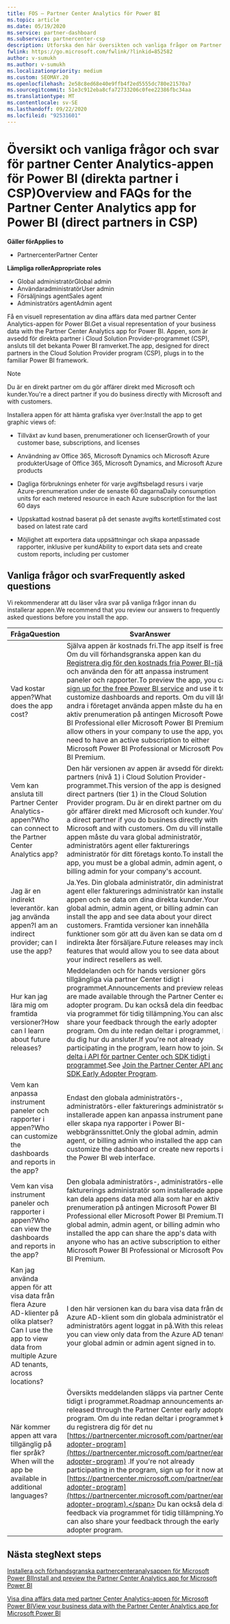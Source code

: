 ```yaml
---
title: FOS – Partner Center Analytics för Power BI
ms.topic: article
ms.date: 05/19/2020
ms.service: partner-dashboard
ms.subservice: partnercenter-csp
description: Utforska den här översikten och vanliga frågor om Partner Center Analytics-appen för Power BI.
fwlink: https://go.microsoft.com/fwlink/?linkid=852582
author: v-sumukh
ms.author: v-sumukh
ms.localizationpriority: medium
ms.custom: SEOMAY.20
ms.openlocfilehash: 2e58c8ed68e40e9ffb4f2ed5555dc780e21570a7
ms.sourcegitcommit: 51e3c912eba8cfa72733206c0fee22386fbc34aa
ms.translationtype: MT
ms.contentlocale: sv-SE
ms.lasthandoff: 09/22/2020
ms.locfileid: "92531601"
---
```

# <a name="overview-and-faqs-for-the-partner-center-analytics-app-for-power-bi-direct-partners-in-csp"></a><span data-ttu-id="a5a0f-103">Översikt och vanliga frågor och svar för partner Center Analytics-appen för Power BI (direkta partner i CSP)</span><span class="sxs-lookup"><span data-stu-id="a5a0f-103">Overview and FAQs for the Partner Center Analytics app for Power BI (direct partners in CSP)</span></span>

<span data-ttu-id="a5a0f-104">**Gäller för**</span><span class="sxs-lookup"><span data-stu-id="a5a0f-104">**Applies to**</span></span>

- <span data-ttu-id="a5a0f-105">Partnercenter</span><span class="sxs-lookup"><span data-stu-id="a5a0f-105">Partner Center</span></span>

<span data-ttu-id="a5a0f-106">**Lämpliga roller**</span><span class="sxs-lookup"><span data-stu-id="a5a0f-106">**Appropriate roles**</span></span>

- <span data-ttu-id="a5a0f-107">Global administratör</span><span class="sxs-lookup"><span data-stu-id="a5a0f-107">Global admin</span></span>
- <span data-ttu-id="a5a0f-108">Användaradministratör</span><span class="sxs-lookup"><span data-stu-id="a5a0f-108">User admin</span></span>
- <span data-ttu-id="a5a0f-109">Försäljnings agent</span><span class="sxs-lookup"><span data-stu-id="a5a0f-109">Sales agent</span></span>
- <span data-ttu-id="a5a0f-110">Administratörs agent</span><span class="sxs-lookup"><span data-stu-id="a5a0f-110">Admin agent</span></span>

<span data-ttu-id="a5a0f-111">Få en visuell representation av dina affärs data med partner Center Analytics-appen för Power BI.</span><span class="sxs-lookup"><span data-stu-id="a5a0f-111">Get a visual representation of your business data with the Partner Center Analytics app for Power BI.</span></span> <span data-ttu-id="a5a0f-112">Appen, som är avsedd för direkta partner i Cloud Solution Provider-programmet (CSP), ansluts till det bekanta Power BI ramverket.</span><span class="sxs-lookup"><span data-stu-id="a5a0f-112">The app, designed for direct partners in the Cloud Solution Provider program (CSP), plugs in to the familiar Power BI framework.</span></span>

> [!NOTE]  
> <span data-ttu-id="a5a0f-113">Du är en direkt partner om du gör affärer direkt med Microsoft och kunder.</span><span class="sxs-lookup"><span data-stu-id="a5a0f-113">You're a direct partner if you do business directly with Microsoft and with customers.</span></span>

<span data-ttu-id="a5a0f-114">Installera appen för att hämta grafiska vyer över:</span><span class="sxs-lookup"><span data-stu-id="a5a0f-114">Install the app to get graphic views of:</span></span>

- <span data-ttu-id="a5a0f-115">Tillväxt av kund basen, prenumerationer och licenser</span><span class="sxs-lookup"><span data-stu-id="a5a0f-115">Growth of your customer base, subscriptions, and licenses</span></span>

- <span data-ttu-id="a5a0f-116">Användning av Office 365, Microsoft Dynamics och Microsoft Azure produkter</span><span class="sxs-lookup"><span data-stu-id="a5a0f-116">Usage of Office 365, Microsoft Dynamics, and Microsoft Azure products</span></span>

- <span data-ttu-id="a5a0f-117">Dagliga förbruknings enheter för varje avgiftsbelagd resurs i varje Azure-prenumeration under de senaste 60 dagarna</span><span class="sxs-lookup"><span data-stu-id="a5a0f-117">Daily consumption units for each metered resource in each Azure subscription for the last 60 days</span></span>

- <span data-ttu-id="a5a0f-118">Uppskattad kostnad baserat på det senaste avgifts kortet</span><span class="sxs-lookup"><span data-stu-id="a5a0f-118">Estimated cost based on latest rate card</span></span>

- <span data-ttu-id="a5a0f-119">Möjlighet att exportera data uppsättningar och skapa anpassade rapporter, inklusive per kund</span><span class="sxs-lookup"><span data-stu-id="a5a0f-119">Ability to export data sets and create custom reports, including per customer</span></span>

## <a name="frequently-asked-questions"></a><span data-ttu-id="a5a0f-120">Vanliga frågor och svar</span><span class="sxs-lookup"><span data-stu-id="a5a0f-120">Frequently asked questions</span></span>

<span data-ttu-id="a5a0f-121">Vi rekommenderar att du läser våra svar på vanliga frågor innan du installerar appen.</span><span class="sxs-lookup"><span data-stu-id="a5a0f-121">We recommend that you review our answers to frequently asked questions before you install the app.</span></span>

| <span data-ttu-id="a5a0f-122">**Fråga**</span><span class="sxs-lookup"><span data-stu-id="a5a0f-122">**Question**</span></span> | <span data-ttu-id="a5a0f-123">**Svar**</span><span class="sxs-lookup"><span data-stu-id="a5a0f-123">**Answer**</span></span> |
| --- | ---------- |
| <span data-ttu-id="a5a0f-124">Vad kostar appen?</span><span class="sxs-lookup"><span data-stu-id="a5a0f-124">What does the app cost?</span></span> | <span data-ttu-id="a5a0f-125">Själva appen är kostnads fri.</span><span class="sxs-lookup"><span data-stu-id="a5a0f-125">The app itself is free.</span></span> <span data-ttu-id="a5a0f-126">Om du vill förhandsgranska appen kan du [Registrera dig för den kostnads fria Power BI-tjänst](https://go.microsoft.com/fwlink/p/?linkid=845347) och använda den för att anpassa instrument paneler och rapporter.</span><span class="sxs-lookup"><span data-stu-id="a5a0f-126">To preview the app, you can [sign up for the free Power BI service](https://go.microsoft.com/fwlink/p/?linkid=845347) and use it to customize dashboards and reports.</span></span> <span data-ttu-id="a5a0f-127">Om du vill låta andra i företaget använda appen måste du ha en aktiv prenumeration på antingen Microsoft Power BI Professional eller Microsoft Power BI Premium.</span><span class="sxs-lookup"><span data-stu-id="a5a0f-127">To allow others in your company to use the app, you need to have an active subscription to either Microsoft Power BI Professional or Microsoft Power BI Premium.</span></span> |
| <span data-ttu-id="a5a0f-128">Vem kan ansluta till Partner Center Analytics-appen?</span><span class="sxs-lookup"><span data-stu-id="a5a0f-128">Who can connect to the Partner Center Analytics app?</span></span> | <span data-ttu-id="a5a0f-129">Den här versionen av appen är avsedd för direkta partners (nivå 1) i Cloud Solution Provider-programmet.</span><span class="sxs-lookup"><span data-stu-id="a5a0f-129">This version of the app is designed for direct partners (tier 1) in the Cloud Solution Provider program.</span></span> <span data-ttu-id="a5a0f-130">Du är en direkt partner om du gör affärer direkt med Microsoft och kunder.</span><span class="sxs-lookup"><span data-stu-id="a5a0f-130">You're a direct partner if you do business directly with Microsoft and with customers.</span></span> <span data-ttu-id="a5a0f-131">Om du vill installera appen måste du vara global administratör, administratörs agent eller fakturerings administratör för ditt företags konto.</span><span class="sxs-lookup"><span data-stu-id="a5a0f-131">To install the app, you must be a global admin, admin agent, or billing admin for your company's account.</span></span> |
| <span data-ttu-id="a5a0f-132">Jag är en indirekt leverantör. kan jag använda appen?</span><span class="sxs-lookup"><span data-stu-id="a5a0f-132">I am an indirect provider; can I use the app?</span></span> | <span data-ttu-id="a5a0f-133">Ja.</span><span class="sxs-lookup"><span data-stu-id="a5a0f-133">Yes.</span></span> <span data-ttu-id="a5a0f-134">Din globala administratör, din administratörs agent eller fakturerings administratör kan installera appen och se data om dina direkta kunder.</span><span class="sxs-lookup"><span data-stu-id="a5a0f-134">Your global admin, admin agent, or billing admin can install the app and see data about your direct customers.</span></span> <span data-ttu-id="a5a0f-135">Framtida versioner kan innehålla funktioner som gör att du även kan se data om dina indirekta åter försäljare.</span><span class="sxs-lookup"><span data-stu-id="a5a0f-135">Future releases may include features that would allow you to see data about your indirect resellers as well.</span></span> |
| <span data-ttu-id="a5a0f-136">Hur kan jag lära mig om framtida versioner?</span><span class="sxs-lookup"><span data-stu-id="a5a0f-136">How can I learn about future releases?</span></span> | <span data-ttu-id="a5a0f-137">Meddelanden och för hands versioner görs tillgängliga via partner Center tidigt i programmet.</span><span class="sxs-lookup"><span data-stu-id="a5a0f-137">Announcements and preview releases are made available through the Partner Center early adopter program.</span></span> <span data-ttu-id="a5a0f-138">Du kan också dela din feedback via programmet för tidig tillämpning.</span><span class="sxs-lookup"><span data-stu-id="a5a0f-138">You can also share your feedback through the early adopter program.</span></span> <span data-ttu-id="a5a0f-139">Om du inte redan deltar i programmet, lär du dig hur du ansluter.</span><span class="sxs-lookup"><span data-stu-id="a5a0f-139">If you're not already participating in the program, learn how to join.</span></span> <span data-ttu-id="a5a0f-140">Se [delta i API för partner Center och SDK tidigt i programmet](/partner-center/develop/early-adopter-program).</span><span class="sxs-lookup"><span data-stu-id="a5a0f-140">See [Join the Partner Center API and SDK Early Adopter Program](/partner-center/develop/early-adopter-program).</span></span>  |
| <span data-ttu-id="a5a0f-141">Vem kan anpassa instrument paneler och rapporter i appen?</span><span class="sxs-lookup"><span data-stu-id="a5a0f-141">Who can customize the dashboards and reports in the app?</span></span> | <span data-ttu-id="a5a0f-142">Endast den globala administratörs-, administratörs-eller fakturerings administratör som installerade appen kan anpassa instrument panelen eller skapa nya rapporter i Power BI-webbgränssnittet.</span><span class="sxs-lookup"><span data-stu-id="a5a0f-142">Only the global admin, admin agent, or billing admin who installed the app can customize the dashboard or create new reports in the Power BI web interface.</span></span> |
| <span data-ttu-id="a5a0f-143">Vem kan visa instrument paneler och rapporter i appen?</span><span class="sxs-lookup"><span data-stu-id="a5a0f-143">Who can view the dashboards and reports in the app?</span></span> | <span data-ttu-id="a5a0f-144">Den globala administratörs-, administratörs-eller fakturerings administratör som installerade appen kan dela appens data med alla som har en aktiv prenumeration på antingen Microsoft Power BI Professional eller Microsoft Power BI Premium.</span><span class="sxs-lookup"><span data-stu-id="a5a0f-144">The global admin, admin agent, or billing admin who installed the app can share the app's data with anyone who has an active subscription to either Microsoft Power BI Professional or Microsoft Power BI Premium.</span></span> |
| <span data-ttu-id="a5a0f-145">Kan jag använda appen för att visa data från flera Azure AD-klienter på olika platser?</span><span class="sxs-lookup"><span data-stu-id="a5a0f-145">Can I use the app to view data from multiple Azure AD tenants, across locations?</span></span> | <span data-ttu-id="a5a0f-146">I den här versionen kan du bara visa data från den Azure AD-klient som din globala administratör eller administratörs agent loggat in på.</span><span class="sxs-lookup"><span data-stu-id="a5a0f-146">With this release, you can view only data from the Azure AD tenant your global admin or admin agent signed in to.</span></span> | 
| <span data-ttu-id="a5a0f-147">När kommer appen att vara tillgänglig på fler språk?</span><span class="sxs-lookup"><span data-stu-id="a5a0f-147">When will the app be available in additional languages?</span></span> | <span data-ttu-id="a5a0f-148">Översikts meddelanden släpps via partner Center tidigt i programmet.</span><span class="sxs-lookup"><span data-stu-id="a5a0f-148">Roadmap announcements are released through the Partner Center early adopter program.</span></span> <span data-ttu-id="a5a0f-149">Om du inte redan deltar i programmet kan du registrera dig för det nu [https://partnercenter.microsoft.com/partner/early-adopter-program](https://partnercenter.microsoft.com/partner/early-adopter-program) .</span><span class="sxs-lookup"><span data-stu-id="a5a0f-149">If you're not already participating in the program, sign up for it now at [https://partnercenter.microsoft.com/partner/early-adopter-program](https://partnercenter.microsoft.com/partner/early-adopter-program).</span></span> <span data-ttu-id="a5a0f-150">Du kan också dela din feedback via programmet för tidig tillämpning.</span><span class="sxs-lookup"><span data-stu-id="a5a0f-150">You can also share your feedback through the early adopter program.</span></span> | 



## <a name="next-steps"></a><span data-ttu-id="a5a0f-151">Nästa steg</span><span class="sxs-lookup"><span data-stu-id="a5a0f-151">Next steps</span></span>

[<span data-ttu-id="a5a0f-152">Installera och förhandsgranska partnercenteranalysappen för Microsoft Power BI</span><span class="sxs-lookup"><span data-stu-id="a5a0f-152">Install and preview the Partner Center Analytics app for Microsoft Power BI</span></span>](power-bi-app-for-direct-partners-install.md)

[<span data-ttu-id="a5a0f-153">Visa dina affärs data med partner Center Analytics-appen för Microsoft Power BI</span><span class="sxs-lookup"><span data-stu-id="a5a0f-153">View your business data with the Partner Center Analytics app for Microsoft Power BI</span></span>](power-bi-app-for-direct-partners-use.md)